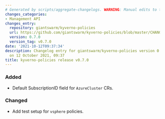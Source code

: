 ```yaml
---
# Generated by scripts/aggregate-changelogs. WARNING: Manual edits to this files will be overwritten.
changes_categories:
- Management API
changes_entry:
  repository: giantswarm/kyverno-policies
  url: https://github.com/giantswarm/kyverno-policies/blob/master/CHANGELOG.md#070---2021-10-12
  version: 0.7.0
  version_tag: v0.7.0
date: '2021-10-12T09:37:34'
description: Changelog entry for giantswarm/kyverno-policies version 0.7.0, published
  on 12 October 2021, 09:37
title: kyverno-policies release v0.7.0
---
```


### Added
- Default SubscriptionID field for `AzureCluster` CRs.
### Changed
- Add test setup for `vsphere` policies.
